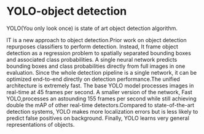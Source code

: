 # YOLO-object detection

YOLO(You only look once) is state of art object detection algorithm.


IT is a new approach to object detection.Prior work on object detection repurposes classifiers to perform detection. Instead, It frame object detection as a regression problem to spatially separated bounding boxes and associated class probabilities. A single neural network predicts bounding boxes and class probabilities directly from full images in one evaluation. Since the whole detection pipeline is a single network, it can be optimized end-to-end directly on detection performance.The unified architecture is extremely fast. The base YOLO model processes images in real-time at 45 frames per second. A smaller version of the network, Fast YOLO,processes an astounding 155 frames per second while still achieving double the mAP of other real-time detectors.Compared to state-of-the-art detection systems, YOLO makes more localization errors but is less likely to predict false positives on background. Finally, YOLO learns very general representations of objects. 
